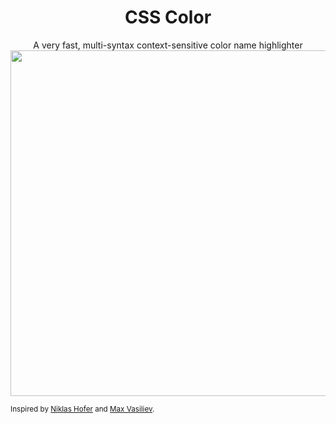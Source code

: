 <h1 align="center">CSS Color</h1>

<div align="center">
A very fast, multi-syntax context-sensitive color name highlighter<br>
<img src="https://raw.githubusercontent.com/ap/vim-css-color/a56592557e487b7299a7c7dcc3333282a157b4ba/screenshot.png" width="844" height="553">
</div>

<sub>Inspired
by  [Niklas Hofer](http://www.vim.org/scripts/script.php?script_id=2150)
and [Max Vasiliev](https://github.com/skammer/vim-css-color).</sub>
